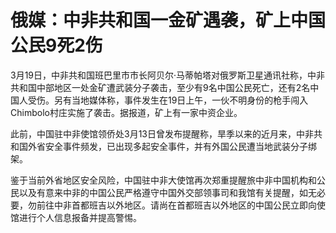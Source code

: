 # 俄媒：中非共和国一金矿遇袭，矿上中国公民9死2伤

3月19日，中非共和国班巴里市市长阿贝尔·马蒂帕塔对俄罗斯卫星通讯社称，中非共和国中部地区一处金矿遭武装分子袭击，至少有9名中国公民死亡，还有2名中国人受伤。另有当地媒体称，事件发生在19日上午，一伙不明身份的枪手闯入Chimbolo村庄实施了袭击。据报道，矿上有一家中资企业。

此前，中国驻中非使馆领侨处3月13日曾发布提醒称，旱季以来的近月来，中非共和国外省安全事件频发，已出现多起安全事件，并有外国公民遭当地武装分子绑架。

鉴于当前外省地区安全风险，中国驻中非大使馆再次郑重提醒旅中非中国机构和公民以及有意来中非的中国公民严格遵守中国外交部领事司和我馆有关提醒，如无必要，勿前往中非首都班吉以外地区。请尚在首都班吉以外地区的中国公民立即向使馆进行个人信息报备并提高警惕。


